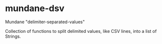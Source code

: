 mundane-dsv
===========

Mundane "delimiter-separated-values"

Collection of functions to split delimited values, like CSV lines, into a list of Strings.